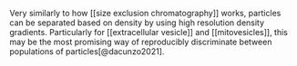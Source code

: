 Very similarly to how [[size exclusion chromatography]] works, particles can be separated based on density by using high resolution density gradients. Particularly for [[extracellular vesicle]] and [[mitovesicles]], this may be the most promising way of reproducibly discriminate between populations of particles[@dacunzo2021]. 